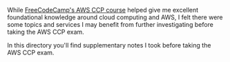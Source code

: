 While [FreeCodeCamp's AWS CCP course](https://www.youtube.com/watch?v=SOTamWNgDKc) helped give me excellent foundational knowledge around cloud computing and AWS, I felt there were some topics and services I may benefit from further investigating before taking the AWS CCP exam.

In this directory you'll find supplementary notes I took before taking the AWS CCP exam.

